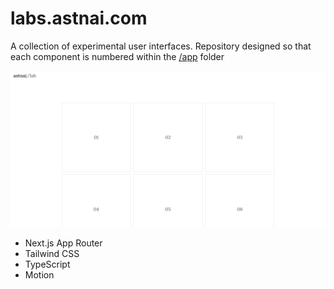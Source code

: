 # labs.astnai.com

A collection of experimental user interfaces. Repository designed so that each component is numbered within the [/app](./app) folder

![Screenshot of the application](/cool-screenshot.png)

- Next.js App Router
- Tailwind CSS
- TypeScript
- Motion